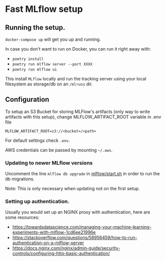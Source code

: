 # Fast MLflow setup

## Running the setup.

`docker-compose up` will get you up and running.

In case you don't want to run on Docker, you can run it right away with:

* `poetry install` 
* `poetry run mlflow server --port XXXX`
* `poetry run mlflow ui`

This install `MLflow` locally and run the tracking server using your local filesystem as storage/db on an `/mlruns` dir.

## Configuration

To setup an S3 Bucket for storing MLFlow's artifacts (only way to write artifacts with this setup), change MLFLOW_ARTIFACT_ROOT variable in .env file

```
MLFLOW_ARTIFACT_ROOT=s3://<bucket>/<path>
```

For default settings check `.env`.

AWS credentials can be passed by mounting `~/.aws`.

### Updating to newer MLflow versions

Uncomment the line `mlflow db upgrade` in [mlflow/start.sh](./mlflow/start.sh) in order to run the db migrations.

Note: This is only necessary when updating not on the first setup.

### Setting up authentication.

Usually you would set up an NGINX proxy with authentication, here are some resources:

* https://towardsdatascience.com/managing-your-machine-learning-experiments-with-mlflow-1cd6ee21996e
* https://stackoverflow.com/questions/58956459/how-to-run-authentication-on-a-mlflow-server
* https://docs.nginx.com/nginx/admin-guide/security-controls/configuring-http-basic-authentication/

